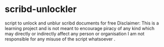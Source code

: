 # scribd-unlockler
script to unlock and unblur scribd documents for free
Disclaimer: This is a learning project and is not meant to encourage piracy of any kind which may directly or indirectly affect any person or organisation
I am  not responsible for any misuse of the script whatsoever .
